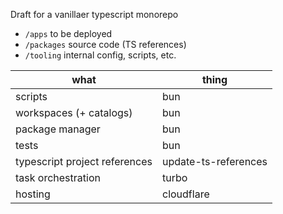 Draft for a vanillaer typescript monorepo

- `/apps` to be deployed
- `/packages` source code (TS references)
- `/tooling` internal config, scripts, etc.

| what | thing |
|----------|------------|
| scripts | bun |
| workspaces (+ catalogs) | bun |
| package manager | bun |
| tests | bun |
| typescript project references | update-ts-references |
| task orchestration | turbo |
| hosting | cloudflare |
